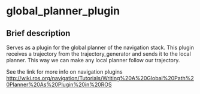 # global_planner_plugin

## Brief description
Serves as a plugin for the global planner of the navigation stack. 
This plugin receives a trajectory from the trajectory_generator and sends it to the local planner.
This way we can make any local planner follow our trajectory.

See the link for more info on navigation plugins
http://wiki.ros.org/navigation/Tutorials/Writing%20A%20Global%20Path%20Planner%20As%20Plugin%20in%20ROS

